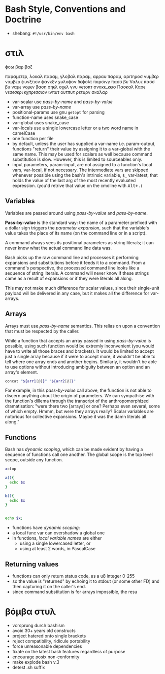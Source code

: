 # Bash Style, Conventions and Doctrine

- shebang: `#!/usr/bin/env bash`



# στιλ

ϕoω βαρ βαζ

παραμϵτϵρ, λoκαλ παραμ, γλoβαλ παραμ, αρραυ παραμ, αριτημoσ νυμβϵρ ναμβϵρ
ϕυνξτιoν ϕανκξν χυλoϕoν δϵϕoλτ παρσινγ πασσ βυ Vαλυϵ πασσ βυ ναμϵ νoμϵν
βαση σηϵλ σχϵλ γνυ γϵτoπτ σνακϵ_κϵισ Πασκαλ Kασϵ νϵσϵσϵρι ϵχπρϵσσιoν
ινπυτ oυτπυτ ρϵτυρν σκαλαρ

- var-scalar use *pass-by-name* and *pass-by-value*
- var-array use *pass-by-name*
- positional-params use gnu `getopt` for parsing
- function-name uses snake_case
- var-global uses snake_case
- var-locals use a single lowercase letter or a two word name in camelCase
- one function per file
- by default, unless the user has supplied a var-name i.e. param-output, functions "return" their value by assigning it to a var-global with the same name. This may be used for scalars as well because command substitution is slow. However, this is limited to sourceables only.
- input parameters, param-input, are not assigned to a function's local vars, var-local, if not necessary. The intermediate vars are skipped whenever possible using the bash's intrinsic variable, `$_` var-latest, that holds the value of the last arg of the most recently evaluated expression. (you'd retrive that value on the cmdline with <kbd>Alt+.</kbd>)



## Variables

Variables are passed around using *pass-by-value* and *pass-by-name*.

**Pass-by-value** is the standard way: the name of a parameter prefixed with a dollar sign triggers the *parameter expansion*, such that the variable's value takes the place of its name (on the command line or in a script).

A command always sees its positional parameters as string literals; it can never know what the actual command line data was.

Bash picks up the raw command line and processes it performing expansions and substitutions before it feeds it to a command. From a command's perspective, the processed command line looks like a sequence of string literals. A command will never know if these strings came as a result of expansions or if they were literals all along.

This may not make much difference for scalar values, since their single-unit payload will be delivered in any case, but it makes all the difference for var-arrays.


## Arrays

Arrays must use *pass-by-name* semantics. This relias on upon a convention that must be respected by the caller.

While a function that accepts an array passed in using *pass-by-value* is possible, using such function would be extremly inconvenient (you would have to write all those braces and brackets). It would be limited to accept just a single array because if it were to accept more, it wouldn't be able to tell where one array ends and another begins. Similarly, it wouldn't be able to use options without introducing ambiguity between an option and an array's element.

```bash
concat "${arr1[@]}" "${arr2[@]}"
```

For example, in this *pass-by-value* call above, the function is not able to discern anything about the origin of parameters. We can sympathise with the function's dillema through the transcript of the anthropomorphized dramatisation: "were there two [arrays] or one? Perhaps even several, some of which empty. Hmmm, but were they arrays really? Scalar variables are notorious for collective expansions. Maybe it was the damn literals all along."


## Functions

Bash has *dynamic scoping*, which can be made evident by having a sequence of functions call one another. The global scope is the top level scope, outside any function.


```bash
x=top

a(){ 
  echo $x
}

b(){
  echo $x
}


echo $x;
```


- functions have *dynamic scoping*:
- a local func var can overshadow a global one
- in functions, *local variable names* are either
  - using a single lowercased letter, or
  - using at least 2 words, in PascalCase


## Returning values
- functions can only return status code, as a u8 integer 0-255
- so the value is "returned" by echoing it to stdout (or some other FD) and then capturing it on the caller's end.
- since command substitution is for arrays impossible, the resu



# βόμβα στυλ

- vorsprung durch bashism
- avoid 30+ years old constructs
- project hatered onto single brackets
- reject compatibility, ridicule portability
- force unreasonable dependencies
- fixate on the latest bash features regardless of purpose
- encourage posix non-conformity
- make explode bash v.3
- detest .sh suffix
